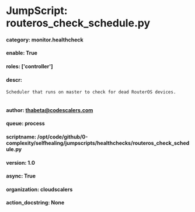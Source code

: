 
# JumpScript: routeros_check_schedule.py
        
#### category: monitor.healthcheck
#### enable: True
#### roles: ['controller']
#### descr: 
```
Scheduler that runs on master to check for dead RouterOS devices.


```
#### author: thabeta@codescalers.com
#### queue: process
#### scriptname: /opt/code/github/0-complexity/selfhealing/jumpscripts/healthchecks/routeros_check_schedule.py
#### version: 1.0
#### async: True
#### organization: cloudscalers
#### action_docstring: None